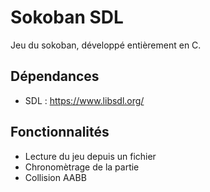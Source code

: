 # Sokoban SDL
Jeu du sokoban, développé entièrement en C.

## Dépendances
- SDL : https://www.libsdl.org/

## Fonctionnalités

- Lecture du jeu depuis un fichier
- Chronomètrage de la partie
- Collision AABB
